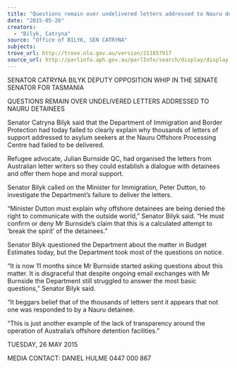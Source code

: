```yaml
---
title: "Questions remain over undelivered letters addressed to Nauru detainees"
date: "2015-05-26"
creators:
  - "Bilyk, Catryna"
source: "Office of BILYK, SEN CATRYNA"
subjects:
trove_url: http://trove.nla.gov.au/version/211857917
source_url: http://parlinfo.aph.gov.au/parlInfo/search/display/display.w3p;query=Id%3A%22media/pressrel/3854370%22
---
```


 

 SENATOR CATRYNA BILYK  DEPUTY OPPOSITION WHIP IN THE SENATE  SENATOR FOR TASMANIA   

 QUESTIONS REMAIN OVER UNDELIVERED LETTERS ADDRESSED TO NAURU  DETAINEES   

 Senator Catryna Bilyk said that the Department of Immigration and Border Protection  had today failed to clearly explain why thousands of letters of support addressed to  asylum seekers at the Nauru Offshore Processing Centre had failed to be delivered.   

 Refugee advocate, Julian Burnside QC, had organised the letters from Australian letter  writers so they could establish a dialogue with detainees and offer them hope and moral  support.   

 Senator Bilyk called on the Minister for Immigration, Peter Dutton, to investigate the  Department’s failure to deliver the letters.   

 “Minister Dutton must explain why offshore detainees are being denied the right to  communicate with the outside world,” Senator Bilyk said. “He must confirm or deny Mr  Burnside’s claim that this is a calculated attempt to ‘break the spirit’ of the detainees.”   

 Senator Bilyk questioned the Department about the matter in Budget Estimates today,  but the Department took most of the questions on notice.   

 “It is now 11 months since Mr Burnside started asking questions about this matter. It is  disgraceful that despite ongoing email exchanges with Mr Burnside the Department still  struggled to answer the most basic questions,” Senator Bilyk said.   

 “It beggars belief that of the thousands of letters sent it appears that not one was  responded to by a Nauru detainee.   

 “This is just another example of the lack of transparency around the operation of  Australia’s offshore detention facilities.”   

 TUESDAY, 26 MAY 2015   

 MEDIA CONTACT: DANIEL HULME 0447 000 867   

